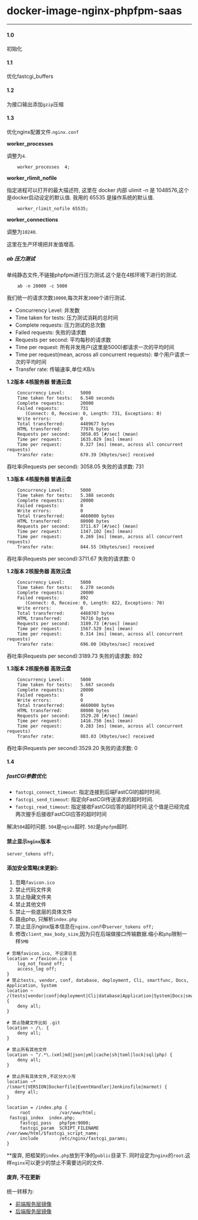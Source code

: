 # docker-image-nginx-phpfpm-saas

---

#### 1.0

初始化

#### 1.1

优化fastcgi_buffers

#### 1.2

为接口输出添加`gzip`压缩

#### 1.3

优化nginx配置文件.`nginx.conf`

**worker_processes**

调整为`4`.

		worker_processes  4;

**worker_rlimit_nofile**

指定进程可以打开的最大描述符, 这里在 docker 内部 ulimit -n 是 1048576,这个是docker启动设定的默认值.
我用的 65535 是操作系统的默认值.

		worker_rlimit_nofile 65535;
		
**worker_connections**

调整为`10240`.

这里在生产环境把并发值增高.

##### ab 压力测试

单纯静态文件,不链接phpfpm进行压力测试.这个是在4核环境下进行的测试.


		ab -n 20000 -c 5000

我们统一的请求次数`10000`,每次并发`3000`个进行测试.		
* Concurrency Level: 并发数
* Time taken for tests: 压力测试消耗的总时间
* Complete requests: 压力测试的总次数
* Failed requests: 失败的请求数
* Requests per second: 平均每秒的请求数
* Time per request: 所有并发用户(这里是5000)都请求一次的平均时间
* Time per request(mean, across all concurrent requests): 单个用户请求一次的平均时间
* Transfer rate: 传输速率,单位:KB/s

		
**1.2版本 4核服务器 普通云盘**
	
		Concurrency Level:      5000
		Time taken for tests:   6.540 seconds
		Complete requests:      20000
		Failed requests:        731
		   (Connect: 0, Receive: 0, Length: 731, Exceptions: 0)
		Write errors:           0
		Total transferred:      4489677 bytes
		HTML transferred:       77076 bytes
		Requests per second:    3058.05 [#/sec] (mean)
		Time per request:       1635.029 [ms] (mean)
		Time per request:       0.327 [ms] (mean, across all concurrent requests)
		Transfer rate:          670.39 [Kbytes/sec] received

吞吐率(Requests per second): 3058.05
失败的请求数: 731

**1.3版本 4核服务器 普通云盘**

		Concurrency Level:      5000
		Time taken for tests:   5.388 seconds
		Complete requests:      20000
		Failed requests:        0
		Write errors:           0
		Total transferred:      4660000 bytes
		HTML transferred:       80000 bytes
		Requests per second:    3711.67 [#/sec] (mean)
		Time per request:       1347.102 [ms] (mean)
		Time per request:       0.269 [ms] (mean, across all concurrent requests)
		Transfer rate:          844.55 [Kbytes/sec] received
		
吞吐率(Requests per second):3711.67
失败的请求数: 0

**1.2版本 2核服务器 高效云盘**

		Concurrency Level:      5000
		Time taken for tests:   6.270 seconds
		Complete requests:      20000
		Failed requests:        892
		   (Connect: 0, Receive: 0, Length: 822, Exceptions: 70)
		Write errors:           0
		Total transferred:      4468707 bytes
		HTML transferred:       76716 bytes
		Requests per second:    3189.73 [#/sec] (mean)
		Time per request:       1567.529 [ms] (mean)
		Time per request:       0.314 [ms] (mean, across all concurrent requests)
		Transfer rate:          696.00 [Kbytes/sec] received
		
吞吐率(Requests per second):3189.73
失败的请求数: 892

**1.3版本 2核服务器 高效云盘**

		Concurrency Level:      5000
		Time taken for tests:   5.667 seconds
		Complete requests:      20000
		Failed requests:        0
		Write errors:           0
		Total transferred:      4660000 bytes
		HTML transferred:       80000 bytes
		Requests per second:    3529.20 [#/sec] (mean)
		Time per request:       1416.750 [ms] (mean)
		Time per request:       0.283 [ms] (mean, across all concurrent requests)
		Transfer rate:          803.03 [Kbytes/sec] received
		
吞吐率(Requests per second):3529.20
失败的请求数: 0


#### 1.4

##### fastCGI参数优化

* `fastcgi_connect_timeout`: 指定连接到后端FastCGI的超时时间.
* `fastcgi_send_timeout`: 指定向FastCGI传送请求的超时时间.
* `fastcgi_read_timeout`: 指定接收FastCGI应答的超时时间.这个值是已经完成两次握手后接收FastCGI应答的超时时间

解决`504`超时问题. `504`是`nginx`超时. `502`是`phpfpm`超时.

#### 禁止显示`nginx`版本

`server_tokens off;`

#### 添加安全策略(未更新):

1. 忽略`favicon.ico`
2. 禁止代码文件夹
3. 禁止隐藏文件夹
4. 禁止其他文件
5. 禁止一些底层的具体文件
6. 路由php, 只解析`index.php`
7. 禁止显示nginx版本信息在`nginx.conf`中`server_tokens off;`
8. 修改`client_max_body_size`,因为只在后端做接口传输数据.缩小和`php`限制一样`5MB`

```shell
# 忽略favicon.ico, 不记录日志 
location = /favicon.ico {
    log_not_found off;
    access_log off;
}
# 禁止tests, vendor, conf, database, deployment, Cli, smartfunc, Docs, Application, System
location ~ /(tests|vendor|conf|deployment|Cli|database|Application|System|Docs|smartfunc)/ {
    deny all;
}

# 禁止隐藏文件比如 .git
location ~ /\. {
    deny all;
}

# 禁止所有其他文件
location ~ ^/.*\.(xml|md|json|yml|cache|sh|toml|lock|sql|php) {
    deny all;
}

# 禁止所有具体文件,不区分大小写
location ~* /(smart|VERSION|Dockerfile|EventHandler|Jenkinsfile|marmot) {
   deny all;
}

location = /index.php {
     root           /var/www/html;
 fastcgi_index  index.php;
     fastcgi_pass   phpfpm:9000;
     fastcgi_param  SCRIPT_FILENAME /var/www/html/$fastcgi_script_name;
     include        /etc/nginx/fastcgi_params;
}
```

**废弃, 把框架的`index.php`放到干净的`public`目录下. 同时设定为`nginx`的`root`.这样`nginx`可以更少的禁止不需要访问的文件.

#### 废弃, 不在更新

统一转移为:

* [前端服务层镜像](https://github.com/chloroplast1983/docker-image-nginx-front)
* [后端服务层镜像](https://github.com/chloroplast1983/docker-image-nginx-end)